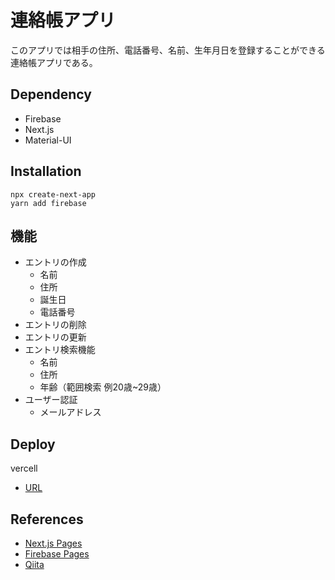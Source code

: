 # 連絡帳アプリ

このアプリでは相手の住所、電話番号、名前、生年月日を登録することができる連絡帳アプリである。

## Dependency
  - Firebase
  - Next.js
  - Material-UI
## Installation
  ```
  npx create-next-app
  yarn add firebase 
  ```
## 機能
- エントリの作成
  - 名前
  - 住所
  - 誕生日
  - 電話番号
- エントリの削除
- エントリの更新
- エントリ検索機能
  - 名前
  - 住所
  - 年齢（範囲検索 例20歳~29歳）
- ユーザー認証
  - メールアドレス
## Deploy
vercell
- [URL](https://contactbook-alpha.vercel.app/)
## References
- [Next.js Pages](https://nextjs.org/docs)
- [Firebase Pages](https://firebase.google.com/docs)
- [Qiita](https://qiita.com/KamataRyo/items/466255fc33da12274c72)

